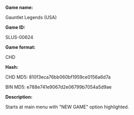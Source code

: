 **Game name:**

Gauntlet Legends (USA)

**Game ID:**

SLUS-00624

**Game format:**

CHD

**Hash:**

CHD MD5: 810f3eca76bb060bf1959ce0156a6d7a

BIN MD5: e788e741e9067d2e06799b7054a5d9ae

**Description:**

Starts at main menu with "NEW GAME" option highlighted.